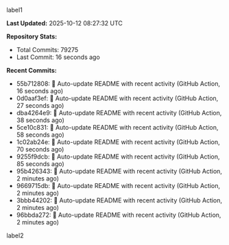 
label1 
<!-- ACTIVITY_START -->
**Last Updated:** 2025-10-12 08:27:32 UTC

**Repository Stats:**
- Total Commits: 79275
- Last Commit: 16 seconds ago

**Recent Commits:**
- 55b712808: 🤖 Auto-update README with recent activity (GitHub Action, 16 seconds ago)
- 0d0aaf3ef: 🤖 Auto-update README with recent activity (GitHub Action, 27 seconds ago)
- dba4264e9: 🤖 Auto-update README with recent activity (GitHub Action, 38 seconds ago)
- 5ce10c831: 🤖 Auto-update README with recent activity (GitHub Action, 58 seconds ago)
- 1c02ab24e: 🤖 Auto-update README with recent activity (GitHub Action, 70 seconds ago)
- 9255f9dcb: 🤖 Auto-update README with recent activity (GitHub Action, 85 seconds ago)
- 95b426343: 🤖 Auto-update README with recent activity (GitHub Action, 2 minutes ago)
- 9669715db: 🤖 Auto-update README with recent activity (GitHub Action, 2 minutes ago)
- 3bbb44202: 🤖 Auto-update README with recent activity (GitHub Action, 2 minutes ago)
- 96bbda272: 🤖 Auto-update README with recent activity (GitHub Action, 2 minutes ago)
<!-- ACTIVITY_END -->

label2
